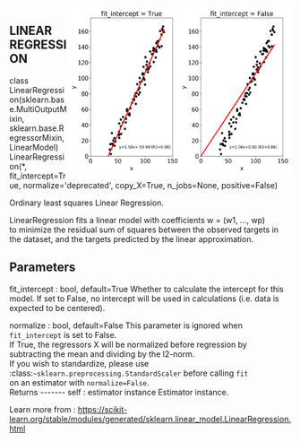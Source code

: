 <img align="right" height="300px" width="400px" src="regInterceptTrueFalse.png">
<h2>LINEAR REGRESSION</h2>

class LinearRegression(sklearn.base.MultiOutputMixin, sklearn.base.RegressorMixin, LinearModel)<br>
   LinearRegression(*, fit_intercept=True, normalize='deprecated', copy_X=True, n_jobs=None, positive=False)<br>
   
   Ordinary least squares Linear Regression.<br>
   
   LinearRegression fits a linear model with coefficients w = (w1, ..., wp)<br>
   to minimize the residual sum of squares between the observed targets in<br>
   the dataset, and the targets predicted by the linear approximation.<br>
 
   Parameters
   ----------
   fit_intercept : bool, default=True
       Whether to calculate the intercept for this model. If set
       to False, no intercept will be used in calculations
       (i.e. data is expected to be centered).
   
   normalize : bool, default=False
       This parameter is ignored when ``fit_intercept`` is set to False. <br>
       If True, the regressors X will be normalized before regression by<br>
       subtracting the mean and dividing by the l2-norm.<br>
       If you wish to standardize, please use<br>
       :class:`~sklearn.preprocessing.StandardScaler` before calling ``fit``<br>
       on an estimator with ``normalize=False``.<br>
       Returns
        -------
       self : estimator instance
           Estimator instance.
 
 
 Learn more from : https://scikit-learn.org/stable/modules/generated/sklearn.linear_model.LinearRegression.html
